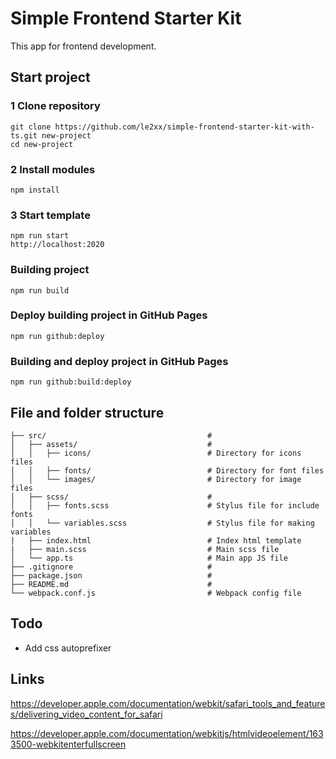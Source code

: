 # Simple Frontend Starter Kit

This app for frontend development.

## Start project

### 1 Clone repository

```
git clone https://github.com/le2xx/simple-frontend-starter-kit-with-ts.git new-project
cd new-project
```

### 2 Install modules

```
npm install
```

### 3 Start template

```
npm run start
http://localhost:2020 
```

### Building project

```
npm run build
```

### Deploy building project in GitHub Pages

```
npm run github:deploy
```

### Building and deploy project in GitHub Pages

```
npm run github:build:deploy
```

## File and folder structure

```
├── src/                                    #
│   ├── assets/                             # 
│   │   ├── icons/                          # Directory for icons files
│   │   ├── fonts/                          # Directory for font files
│   │   └── images/                         # Directory for image files
│   ├── scss/                               #
│   │   ├── fonts.scss                      # Stylus file for include fonts  
│   │   └── variables.scss                  # Stylus file for making variables
|   ├── index.html                          # Index html template
|   ├── main.scss                           # Main scss file
│   └── app.ts                              # Main app JS file
├── .gitignore                              #
├── package.json                            #
├── README.md                               #
└── webpack.conf.js                         # Webpack config file

```

## Todo

* Add css autoprefixer

## Links
https://developer.apple.com/documentation/webkit/safari_tools_and_features/delivering_video_content_for_safari

https://developer.apple.com/documentation/webkitjs/htmlvideoelement/1633500-webkitenterfullscreen